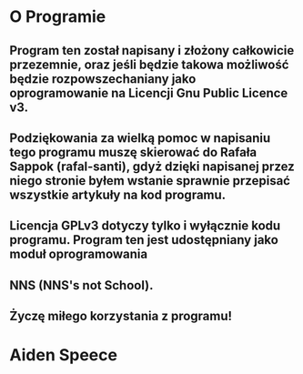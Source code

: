 # O Programie
## Program ten został napisany i złożony całkowicie przezemnie, oraz jeśli będzie takowa możliwość będzie rozpowszechaniany jako oprogramowanie na Licencji Gnu Public Licence v3.
## Podziękowania za wielką pomoc w napisaniu tego programu muszę skierować do Rafała Sappok (rafal-santi), gdyż dzięki napisanej przez niego stronie byłem wstanie sprawnie przepisać wszystkie artykuły na kod programu. 
## Licencja GPLv3 dotyczy tylko i wyłącznie kodu programu. Program ten jest udostępniany jako moduł oprogramowania 
## NNS (NNS's not School).
## Życzę miłego korzystania z programu!

# Aiden Speece

